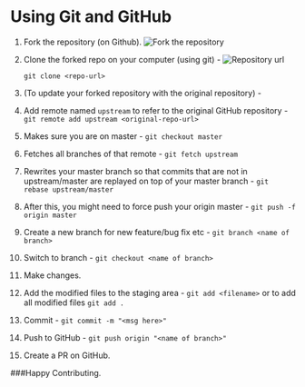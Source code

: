 # Using Git and GitHub

1. Fork the repository (on Github).
![Fork the repository](https://i.imgur.com/tKuD70w.png)

1. Clone the forked repo on your computer (using git) -	
![Repository url ](https://i.imgur.com/Eu7mlvy.png)
	``` 
	git clone <repo-url>
	```
1. (To update your forked repository with the original repository) -
  1. Add remote named `upstream` to refer to the original GitHub repository - 
     ```git remote add upstream <original-repo-url>```
  1. Makes sure you are on master -
     ```git checkout master```
  1. Fetches all branches of that remote - 
     ```git fetch upstream```
  1. Rewrites your master branch so that commits that are not in upstream/master are replayed on top of your master branch - 
     ```git rebase upstream/master```
  1. After this, you might need to force push your origin master -
     ```git push -f origin master```
1. Create a new branch for new feature/bug fix etc - 
		```git branch <name of branch>```
1. Switch to branch -
		```git checkout <name of branch>```
1. Make changes.
1. Add the modified files to the staging area - 
```git add <filename>```
or to add all modified files
```git add . ```
1. Commit - 
```git commit -m "<msg here>"```
1. Push to GitHub - 
```git push origin "<name of branch>"```
1. Create a PR on GitHub.

###Happy Contributing.

